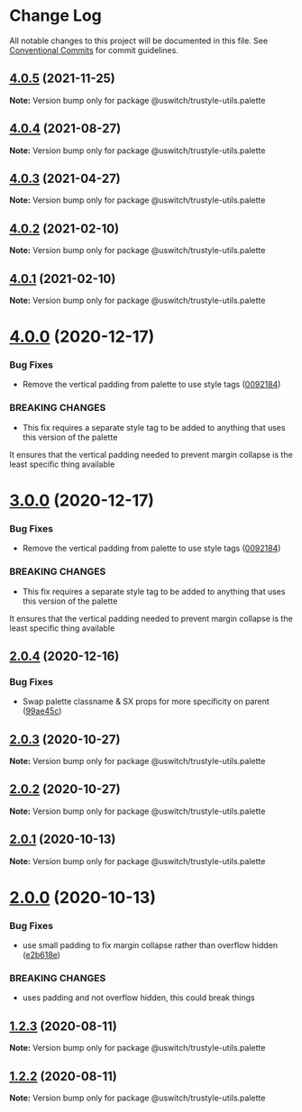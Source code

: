 # Change Log

All notable changes to this project will be documented in this file.
See [Conventional Commits](https://conventionalcommits.org) for commit guidelines.

## [4.0.5](https://github.com/uswitch/trustyle/compare/@uswitch/trustyle-utils.palette@4.0.4...@uswitch/trustyle-utils.palette@4.0.5) (2021-11-25)

**Note:** Version bump only for package @uswitch/trustyle-utils.palette





## [4.0.4](https://github.com/uswitch/trustyle/compare/@uswitch/trustyle-utils.palette@4.0.3...@uswitch/trustyle-utils.palette@4.0.4) (2021-08-27)

**Note:** Version bump only for package @uswitch/trustyle-utils.palette





## [4.0.3](https://github.com/uswitch/trustyle/compare/@uswitch/trustyle-utils.palette@4.0.2...@uswitch/trustyle-utils.palette@4.0.3) (2021-04-27)

**Note:** Version bump only for package @uswitch/trustyle-utils.palette





## [4.0.2](https://github.com/uswitch/trustyle/compare/@uswitch/trustyle-utils.palette@4.0.0...@uswitch/trustyle-utils.palette@4.0.2) (2021-02-10)

**Note:** Version bump only for package @uswitch/trustyle-utils.palette





## [4.0.1](https://github.com/uswitch/trustyle/compare/@uswitch/trustyle-utils.palette@4.0.0...@uswitch/trustyle-utils.palette@4.0.1) (2021-02-10)

**Note:** Version bump only for package @uswitch/trustyle-utils.palette





# [4.0.0](https://github.com/uswitch/trustyle/compare/@uswitch/trustyle-utils.palette@2.0.4...@uswitch/trustyle-utils.palette@4.0.0) (2020-12-17)


### Bug Fixes

* Remove the vertical padding from palette to use style tags ([0092184](https://github.com/uswitch/trustyle/commit/0092184))


### BREAKING CHANGES

* This fix requires a separate style tag to be added to anything that
uses this version of the palette

It ensures that the vertical padding needed to prevent margin collapse
is the least specific thing available





# [3.0.0](https://github.com/uswitch/trustyle/compare/@uswitch/trustyle-utils.palette@2.0.4...@uswitch/trustyle-utils.palette@3.0.0) (2020-12-17)


### Bug Fixes

* Remove the vertical padding from palette to use style tags ([0092184](https://github.com/uswitch/trustyle/commit/0092184))


### BREAKING CHANGES

* This fix requires a separate style tag to be added to anything that
uses this version of the palette

It ensures that the vertical padding needed to prevent margin collapse
is the least specific thing available





## [2.0.4](https://github.com/uswitch/trustyle/compare/@uswitch/trustyle-utils.palette@2.0.3...@uswitch/trustyle-utils.palette@2.0.4) (2020-12-16)


### Bug Fixes

* Swap palette classname & SX props for more specificity on parent ([99ae45c](https://github.com/uswitch/trustyle/commit/99ae45c))





## [2.0.3](https://github.com/uswitch/trustyle/compare/@uswitch/trustyle-utils.palette@2.0.2...@uswitch/trustyle-utils.palette@2.0.3) (2020-10-27)

**Note:** Version bump only for package @uswitch/trustyle-utils.palette





## [2.0.2](https://github.com/uswitch/trustyle/compare/@uswitch/trustyle-utils.palette@2.0.1...@uswitch/trustyle-utils.palette@2.0.2) (2020-10-27)

**Note:** Version bump only for package @uswitch/trustyle-utils.palette





## [2.0.1](https://github.com/uswitch/trustyle/compare/@uswitch/trustyle-utils.palette@2.0.0...@uswitch/trustyle-utils.palette@2.0.1) (2020-10-13)

**Note:** Version bump only for package @uswitch/trustyle-utils.palette





# [2.0.0](https://github.com/uswitch/trustyle/compare/@uswitch/trustyle-utils.palette@1.2.5...@uswitch/trustyle-utils.palette@2.0.0) (2020-10-13)


### Bug Fixes

* use small padding to fix margin collapse rather than overflow hidden ([e2b618e](https://github.com/uswitch/trustyle/commit/e2b618e))


### BREAKING CHANGES

* uses padding and not overflow hidden, this could break things





## [1.2.3](https://github.com/uswitch/trustyle/compare/@uswitch/trustyle-utils.palette@1.2.2...@uswitch/trustyle-utils.palette@1.2.3) (2020-08-11)

**Note:** Version bump only for package @uswitch/trustyle-utils.palette





## [1.2.2](https://github.com/uswitch/trustyle/compare/@uswitch/trustyle-utils.palette@1.2.1...@uswitch/trustyle-utils.palette@1.2.2) (2020-08-11)

**Note:** Version bump only for package @uswitch/trustyle-utils.palette
